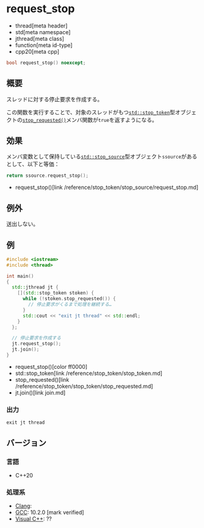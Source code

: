 # request_stop
* thread[meta header]
* std[meta namespace]
* jthread[meta class]
* function[meta id-type]
* cpp20[meta cpp]

```cpp
bool request_stop() noexcept;
```


## 概要
スレッドに対する停止要求を作成する。

この関数を実行することで、対象のスレッドがもつ[`std::stop_token`](/reference/stop_token/stop_token.md)型オブジェクトの[`stop_requested()`](/reference/stop_token/stop_token/stop_requested.md)メンバ関数が`true`を返すようになる。


## 効果
メンバ変数として保持している[`std::stop_source`](/reference/stop_token/stop_source.md)型オブジェクト`ssource`があるとして、以下と等価：

```cpp
return ssource.request_stop();
```
* request_stop()[link /reference/stop_token/stop_source/request_stop.md]


## 例外
送出しない。


## 例
```cpp example
#include <iostream>
#include <thread>

int main()
{
  std::jthread jt {
    [](std::stop_token stoken) {
      while (!stoken.stop_requested()) {
        // 停止要求がくるまで処理を継続する…
      }
      std::cout << "exit jt thread" << std::endl;
    }
  };

  // 停止要求を作成する
  jt.request_stop();
  jt.join();
}
```
* request_stop()[color ff0000]
* std::stop_token[link /reference/stop_token/stop_token.md]
* stop_requested()[link /reference/stop_token/stop_token/stop_requested.md]
* jt.join()[link join.md]

### 出力
```
exit jt thread
```

## バージョン
### 言語
- C++20

### 処理系
- [Clang](/implementation.md#clang):
- [GCC](/implementation.md#gcc): 10.2.0 [mark verified]
- [Visual C++](/implementation.md#visual_cpp): ??
